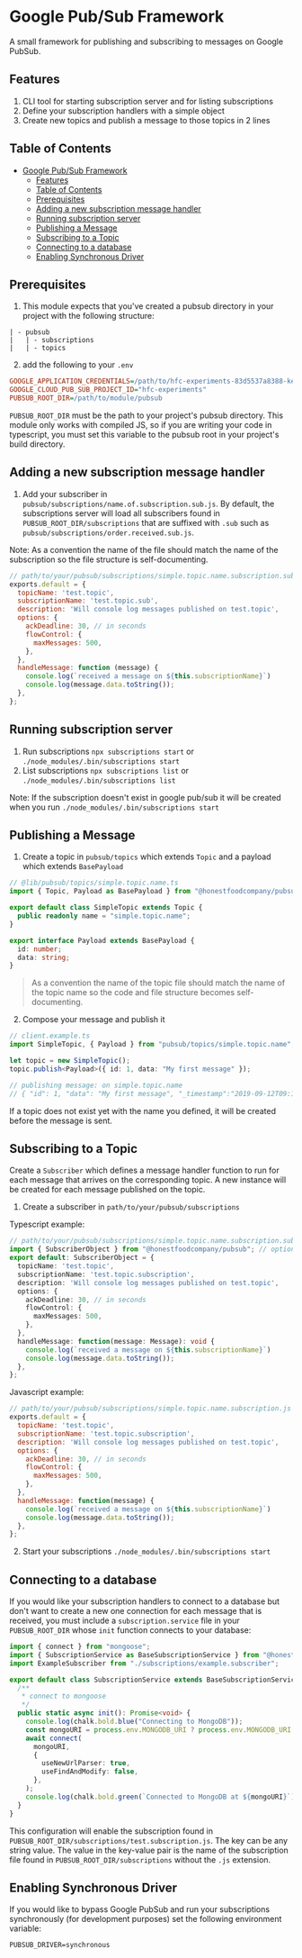 # Google Pub/Sub Framework
A small framework for publishing and subscribing to messages on Google PubSub.

## Features

1. CLI tool for starting subscription server and for listing subscriptions
2. Define your subscription handlers with a simple object
3. Create new topics and publish a message to those topics in 2 lines

## Table of Contents
- [Google Pub/Sub Framework](#google-pubsub-framework)
  - [Features](#features)
  - [Table of Contents](#table-of-contents)
  - [Prerequisites](#prerequisites)
  - [Adding a new subscription message handler](#adding-a-new-subscription-message-handler)
  - [Running subscription server](#running-subscription-server)
  - [Publishing a Message](#publishing-a-message)
  - [Subscribing to a Topic](#subscribing-to-a-topic)
  - [Connecting to a database](#connecting-to-a-database)
  - [Enabling Synchronous Driver](#enabling-synchronous-driver)


## Prerequisites

1. This module expects that you've created a pubsub directory in your project with the following structure:

```pre
| - pubsub
|   | - subscriptions
|   | - topics
```

2. add the following to your `.env`

```ini
GOOGLE_APPLICATION_CREDENTIALS=/path/to/hfc-experiments-83d5537a8388-key.json
GOOGLE_CLOUD_PUB_SUB_PROJECT_ID="hfc-experiments"
PUBSUB_ROOT_DIR=/path/to/module/pubsub
```

`PUBSUB_ROOT_DIR` must be the path to your project's pubsub directory. This module only works with compiled JS, so if you are writing your code in typescript, you must set this variable to the pubsub root in your project's build directory.

## Adding a new subscription message handler

1. Add your subscriber in `pubsub/subscriptions/name.of.subscription.sub.js`. By default, the subscriptions server will load all subscribers found in  `PUBSUB_ROOT_DIR/subscriptions` that are suffixed with `.sub` such as `pubsub/subscriptions/order.received.sub.js`. 

Note: As a convention the name of the file should match the name of the subscription so the file structure is self-documenting.


```javascript
// path/to/your/pubsub/subscriptions/simple.topic.name.subscription.sub.js
exports.default = {
  topicName: 'test.topic',
  subscriptionName: 'test.topic.sub',
  description: 'Will console log messages published on test.topic',
  options: {
    ackDeadline: 30, // in seconds
    flowControl: {
      maxMessages: 500,
    },
  },
  handleMessage: function (message) {
    console.log(`received a message on ${this.subscriptionName}`)
    console.log(message.data.toString());
  },
};
```

## Running subscription server

1. Run subscriptions `npx subscriptions start` or `./node_modules/.bin/subscriptions start`
2. List subscriptions `npx subscriptions list` or `./node_modules/.bin/subscriptions list`

Note: If the subscription doesn't exist in google pub/sub it will be created when you run `./node_modules/.bin/subscriptions start`

## Publishing a Message

1. Create a topic in `pubsub/topics` which extends `Topic` and a payload which extends `BasePayload`

```typescript
// @lib/pubsub/topics/simple.topic.name.ts
import { Topic, Payload as BasePayload } from "@honestfoodcompany/pubsub";

export default class SimpleTopic extends Topic {
  public readonly name = "simple.topic.name";
}

export interface Payload extends BasePayload {
  id: number;
  data: string;
}
```

> As a convention the name of the topic file should match the name of the topic name so the code and file structure becomes self-documenting.

2. Compose your message and publish it

```typescript
// client.example.ts
import SimpleTopic, { Payload } from "pubsub/topics/simple.topic.name";

let topic = new SimpleTopic();
topic.publish<Payload>({ id: 1, data: "My first message" });

// publishing message: on simple.topic.name
// { "id": 1, "data": "My first message", "_timestamp":"2019-09-12T09:19:30.310Z"}
```

If a topic does not exist yet with the name you defined, it will be created before the message is sent.

## Subscribing to a Topic

Create a `Subscriber`  which defines a message handler function to run for each message that arrives on the corresponding topic. A new instance will be created for each message published on the topic.

1. Create a subscriber in `path/to/your/pubsub/subscriptions`

Typescript example:

```typescript
// path/to/your/pubsub/subscriptions/simple.topic.name.subscription.sub.ts
import { SubscriberObject } from "@honestfoodcompany/pubsub"; // optional, just to import the interface
export default: SubscriberObject = {
  topicName: 'test.topic',
  subscriptionName: 'test.topic.subscription',
  description: 'Will console log messages published on test.topic',
  options: {
    ackDeadline: 30, // in seconds
    flowControl: {
      maxMessages: 500,
    },
  },
  handleMessage: function(message: Message): void {
    console.log(`received a message on ${this.subscriptionName}`)
    console.log(message.data.toString());
  },
};

```

Javascript example:

```javascript
// path/to/your/pubsub/subscriptions/simple.topic.name.subscription.js
exports.default = {
  topicName: 'test.topic',
  subscriptionName: 'test.topic.subscription',
  description: 'Will console log messages published on test.topic',
  options: {
    ackDeadline: 30, // in seconds
    flowControl: {
      maxMessages: 500,
    },
  },
  handleMessage: function(message) {
    console.log(`received a message on ${this.subscriptionName}`)
    console.log(message.data.toString());
  },
};
```

2. Start your subscriptions `./node_modules/.bin/subscriptions start`

## Connecting to a database

If you would like your subscription handlers to connect to a database but don't want to create a new one connection for each message that is received, you must include a `subscription.service` file in your `PUBSUB_ROOT_DIR` whose `init` function connects to your database:

```typescript
import { connect } from "mongoose";
import { SubscriptionService as BaseSubscriptionService } from "@honestfoodcompany/pubsub";
import ExampleSubscriber from "./subscriptions/example.subscriber";

export default class SubscriptionService extends BaseSubscriptionService {
  /**
   * connect to mongoose
   */
  public static async init(): Promise<void> {
    console.log(chalk.bold.blue("Connecting to MongoDB"));
    const mongoURI = process.env.MONGODB_URI ? process.env.MONGODB_URI : "";
    await connect(
      mongoURI,
      {
        useNewUrlParser: true,
        useFindAndModify: false,
      },
    );
    console.log(chalk.bold.green(`Connected to MongoDB at ${mongoURI}`));
  }
}
```

This configuration will enable the subscription found in `PUBSUB_ROOT_DIR/subscriptions/test.subscription.js`. The key can be any string value. The value in the key-value pair is the name of the subscription file found in `PUBSUB_ROOT_DIR/subscriptions` without the `.js` extension.

## Enabling Synchronous Driver

If you would like to bypass Google PubSub and run your subscriptions synchronously (for development purposes) set the following environment variable:

`PUBSUB_DRIVER=synchronous`
